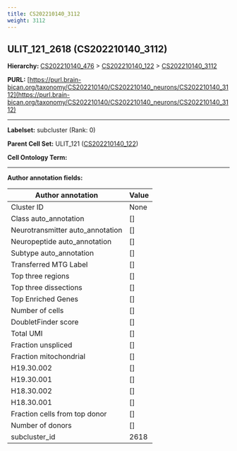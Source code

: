 ```yaml
---
title: CS202210140_3112
weight: 3112
---
```

## ULIT_121_2618 (CS202210140_3112)
<b>Hierarchy: </b>
[CS202210140_476](../CS202210140_476) >
[CS202210140_122](../CS202210140_122) >
[CS202210140_3112](../CS202210140_3112)

**PURL:** [https://purl.brain-bican.org/taxonomy/CS202210140/CS202210140_neurons/CS202210140_3112](https://purl.brain-bican.org/taxonomy/CS202210140/CS202210140_neurons/CS202210140_3112)

---


**Labelset:** subcluster (Rank: 0)

**Parent Cell Set:** ULIT_121 ([CS202210140_122](../CS202210140_122))



**Cell Ontology Term:** 

[MARKER GENES.]: #


---

[TRANSFERRED ANNOTATIONS.]: #


[AUTHOR ANNOTATION FIELDS.]: #


**Author annotation fields:**

| Author annotation | Value |
|-------------------|-------|
|Cluster ID|None|
|Class auto_annotation|[]|
|Neurotransmitter auto_annotation|[]|
|Neuropeptide auto_annotation|[]|
|Subtype auto_annotation|[]|
|Transferred MTG Label|[]|
|Top three regions|[]|
|Top three dissections|[]|
|Top Enriched Genes|[]|
|Number of cells|[]|
|DoubletFinder score|[]|
|Total UMI|[]|
|Fraction unspliced|[]|
|Fraction mitochondrial|[]|
|H19.30.002|[]|
|H19.30.001|[]|
|H18.30.002|[]|
|H18.30.001|[]|
|Fraction cells from top donor|[]|
|Number of donors|[]|
|subcluster_id|2618|
